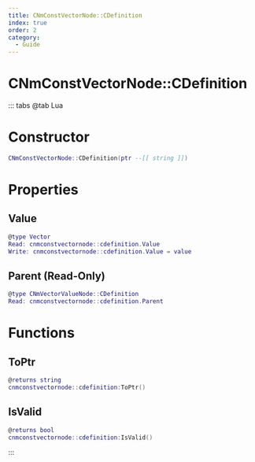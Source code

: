 ```yaml
---
title: CNmConstVectorNode::CDefinition
index: true
order: 2
category:
  - Guide
---
```


# CNmConstVectorNode::CDefinition

::: tabs
@tab Lua
# Constructor
```lua
CNmConstVectorNode::CDefinition(ptr --[[ string ]])
```
# Properties
## Value 
```lua
@type Vector
Read: cnmconstvectornode::cdefinition.Value
Write: cnmconstvectornode::cdefinition.Value = value
```
## Parent (Read-Only)
```lua
@type CNmVectorValueNode::CDefinition
Read: cnmconstvectornode::cdefinition.Parent
```
# Functions
## ToPtr
```lua
@returns string
cnmconstvectornode::cdefinition:ToPtr()
```
## IsValid
```lua
@returns bool
cnmconstvectornode::cdefinition:IsValid()
```

:::